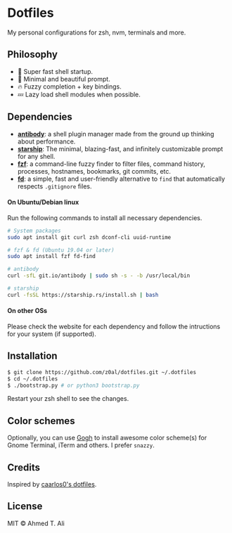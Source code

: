 # Dotfiles

My personal configurations for zsh, nvm, terminals and more.

## Philosophy

- 🚀 Super fast shell startup.
- 💅 Minimal and beautiful prompt.
- 🔥 Fuzzy completion + key bindings.
- 💤 Lazy load shell modules when possible.

## Dependencies

- [**antibody**][antibody]: a shell plugin manager made from the ground up thinking about performance.
- [**starship**][starship]: The minimal, blazing-fast, and infinitely customizable prompt for any shell.
- [**fzf**][fzf]: a command-line fuzzy finder to filter files, command history, processes, hostnames, bookmarks, git commits, etc.
- [**fd**][fd]: a simple, fast and user-friendly alternative to `find` that automatically respects `.gitignore` files.

#### On Ubuntu/Debian linux

Run the following commands to install all necessary dependencies.

```sh
# System packages
sudo apt install git curl zsh dconf-cli uuid-runtime

# fzf & fd (Ubuntu 19.04 or later)
sudo apt install fzf fd-find

# antibody
curl -sfL git.io/antibody | sudo sh -s - -b /usr/local/bin

# starship
curl -fsSL https://starship.rs/install.sh | bash
```

#### On other OSs

Please check the website for each dependency and follow the intructions for your system (if supported).

## Installation

```sh
$ git clone https://github.com/z0al/dotfiles.git ~/.dotfiles
$ cd ~/.dotfiles
$ ./bootstrap.py # or python3 bootstrap.py
```

Restart your zsh shell to see the changes.

## Color schemes

Optionally, you can use [Gogh][gogh] to install awesome color scheme(s) for Gnome Terminal, iTerm and others. I prefer `snazzy`.

## Credits

Inspired by [caarlos0's dotfiles](https://github.com/caarlos0/dotfiles).

## License

MIT © Ahmed T. Ali

[antibody]: https://getantibody.github.io
[starship]: https://starship.rs/
[fzf]: https://github.com/junegunn/fzf
[fd]: https://github.com/sharkdp/fd
[gogh]: https://mayccoll.github.io/Gogh/
